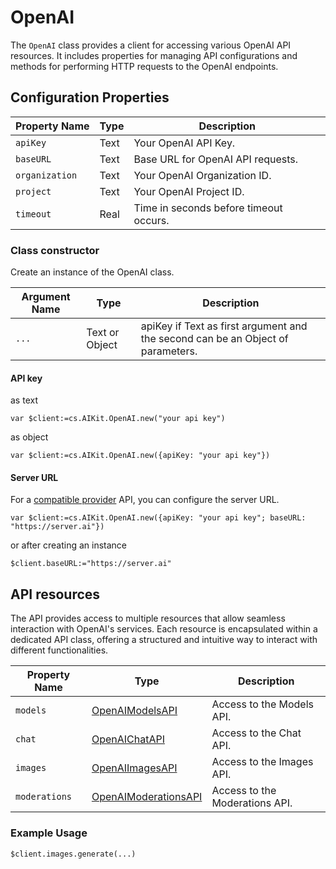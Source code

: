 # OpenAI

The `OpenAI` class provides a client for accessing various OpenAI API resources. It includes properties for managing API configurations and methods for performing HTTP requests to the OpenAI endpoints.

## Configuration Properties

| Property Name     | Type  | Description                       |
|-------------------|-------|-----------------------------------|
| `apiKey`          | Text  | Your OpenAI API Key.              |
| `baseURL`         | Text  | Base URL for OpenAI API requests. |
| `organization`    | Text  | Your OpenAI Organization ID.      |
| `project`         | Text  | Your OpenAI Project ID.           |
| `timeout`         | Real  | Time in seconds before timeout occurs. |

### Class constructor

Create an instance of the OpenAI class.

| Argument Name | Type     | Description                                           |
|---------------|----------|-------------------------------------------------------|
| `...`         | Text or Object  | apiKey if Text as first argument and the second can be an Object of parameters. |

#### API key

as text

```4d
var $client:=cs.AIKit.OpenAI.new("your api key")
```

as object

```4d
var $client:=cs.AIKit.OpenAI.new({apiKey: "your api key"})
```

#### Server URL

For a [compatible provider](../CompatibleOpenAI.md) API, you can configure the server URL.

```4d
var $client:=cs.AIKit.OpenAI.new({apiKey: "your api key"; baseURL: "https://server.ai"})
```

or after creating an instance

```4d
$client.baseURL:="https://server.ai"
```

## API resources

The API provides access to multiple resources that allow seamless interaction with OpenAI's services. Each resource is encapsulated within a dedicated API class, offering a structured and intuitive way to interact with different functionalities.

| Property Name     | Type                                           | Description                    |
|-------------------|------------------------------------------------|--------------------------------|
| `models`          | [OpenAIModelsAPI](OpenAIModelsAPI.md)             | Access to the Models API.      |
| `chat`            | [OpenAIChatAPI](OpenAIChatAPI.md)                 | Access to the Chat API.        |
| `images`          | [OpenAIImagesAPI](OpenAIImagesAPI.md)             | Access to the Images API.      |
| `moderations`     | [OpenAIModerationsAPI](OpenAIModerationsAPI.md)   | Access to the Moderations API. |


### Example Usage

```4d
$client.images.generate(...)
```